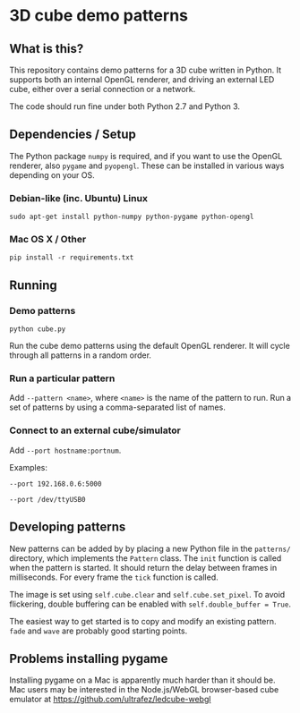 # 3D cube demo patterns

## What is this?

This repository contains demo patterns for a 3D cube written in Python. It supports both an internal OpenGL renderer, and driving an external LED cube, either over a serial connection or a network.

The code should run fine under both Python 2.7 and Python 3.

## Dependencies / Setup

The Python package `numpy` is required, and if you want to use the OpenGL renderer, also `pygame` and `pyopengl`. These can be installed in various ways depending on your OS.

### Debian-like (inc. Ubuntu) Linux

`sudo apt-get install python-numpy python-pygame python-opengl`

### Mac OS X / Other

`pip install -r requirements.txt`

## Running

### Demo patterns

`python cube.py`

Run the cube demo patterns using the default OpenGL renderer. It will cycle through all patterns in a random order.

### Run a particular pattern

Add `--pattern <name>`, where `<name>` is the name of the pattern to run. Run a set of patterns by using a comma-separated list of names.

### Connect to an external cube/simulator

Add `--port hostname:portnum`.

Examples:

`--port 192.168.0.6:5000`

`--port /dev/ttyUSB0`

## Developing patterns

New patterns can be added by by placing a new Python file in the `patterns/` directory, which implements the `Pattern` class. The `init` function is called when the pattern is started. It should return the delay between frames in milliseconds. For every frame the `tick` function is called.

The image is set using `self.cube.clear` and `self.cube.set_pixel`. To avoid flickering, double buffering can be enabled with `self.double_buffer = True`.

The easiest way to get started is to copy and modify an existing pattern. `fade` and `wave` are probably good starting points.

## Problems installing pygame

Installing pygame on a Mac is apparently much harder than it should be. Mac users may be interested in the Node.js/WebGL browser-based cube emulator at https://github.com/ultrafez/ledcube-webgl
